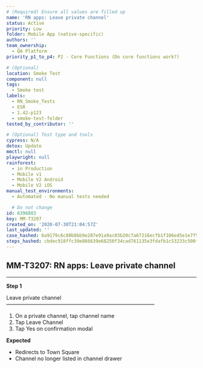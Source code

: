 ```yaml
---
# (Required) Ensure all values are filled up
name: 'RN apps: Leave private channel'
status: Active
priority: Low
folder: Mobile App (native-specific)
authors: ''
team_ownership:
  - QA Platform
priority_p1_to_p4: P2 - Core Functions (Do core functions work?)

# (Optional)
location: Smoke Test
component: null
tags:
  - Smoke test
labels:
  - RN_Smoke_Tests
  - ESR
  - 1.42-p123
  - smoke-test-folder
tested_by_contributor: ''

# (Optional) Test type and tools
cypress: N/A
detox: Update
mmctl: null
playwright: null
rainforest:
  - in Production
  - Mobile v1
  - Mobile V2 Android
  - Mobile V2 iOS
manual_test_environments:
  - Automated - No manual tests needed

  # Do not change
id: 6396883
key: MM-T3207
created_on: '2020-07-30T21:04:57Z'
last_updated: ''
case_hashed: 6a9179c6c80b8bb9e287e91a9ac03b20c7a67216ecfb1f106ed5e1e7f5f34493bdd3be3468def6aeb8835b0438697ed6
steps_hashed: cbdec918ffc39e866639e68250f34cad761135e3fdafb1c53233c500f7b9cd3cb43a1d04f14cc3b4e6bdb9c42cc94e70
---
```


<!-- (Auto-generated) Based on frontmatter's "key" and "name" -->

## MM-T3207: RN apps: Leave private channel

---

**Step 1**

Leave private channel\
————————————————————————————

1. On a private channel, tap channel name
2. Tap Leave Channel
3. Tap Yes on confirmation modal

**Expected**

- Redirects to Town Square
- Channel no longer listed in channel drawer
